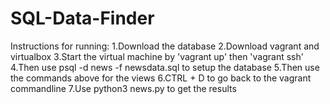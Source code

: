 # SQL-Data-Finder

Instructions for running:
1.Download the database
2.Download vagrant and virtualbox
3.Start the virtual machine by 'vagrant up' then 'vagrant ssh'
4.Then use psql -d news -f newsdata.sql to setup the database
5.Then use the commands above for the views
6.CTRL + D to go back to the vagrant commandline
7.Use python3 news.py to get the results

